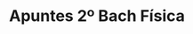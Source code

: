 ---
title: "Apuntes 2º Bach Física"  # Add a page title.
summary: "Apuntes de Física de 2º Bach."  # Add a page description.
type: "widget_page"  # Page type is a Widget Page
url: "recursos-fisica-quimica/apuntes/2bach/fisica"
---